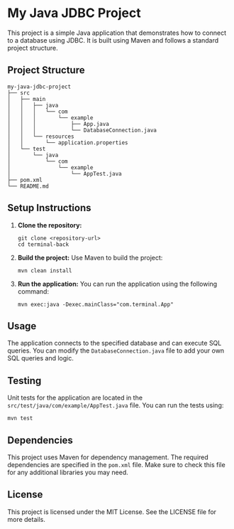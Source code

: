 # My Java JDBC Project

This project is a simple Java application that demonstrates how to connect to a database using JDBC. It is built using Maven and follows a standard project structure.

## Project Structure

```
my-java-jdbc-project
├── src
│   ├── main
│   │   ├── java
│   │   │   └── com
│   │   │       └── example
│   │   │           ├── App.java
│   │   │           └── DatabaseConnection.java
│   │   └── resources
│   │       └── application.properties
│   └── test
│       └── java
│           └── com
│               └── example
│                   └── AppTest.java
├── pom.xml
└── README.md
```

## Setup Instructions

1. **Clone the repository:**
   ```
   git clone <repository-url>
   cd terminal-back
   ```

2. **Build the project:**
   Use Maven to build the project:
   ```
   mvn clean install
   ```

3. **Run the application:**
   You can run the application using the following command:
   ```
   mvn exec:java -Dexec.mainClass="com.terminal.App"
   ```

## Usage

The application connects to the specified database and can execute SQL queries. You can modify the `DatabaseConnection.java` file to add your own SQL queries and logic.

## Testing

Unit tests for the application are located in the `src/test/java/com/example/AppTest.java` file. You can run the tests using:
```
mvn test
```

## Dependencies

This project uses Maven for dependency management. The required dependencies are specified in the `pom.xml` file. Make sure to check this file for any additional libraries you may need.

## License

This project is licensed under the MIT License. See the LICENSE file for more details.